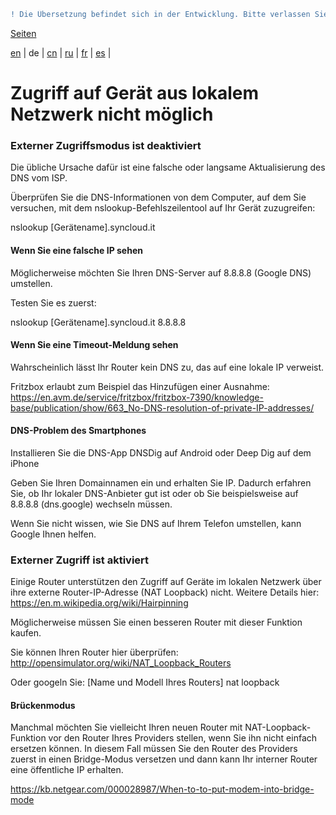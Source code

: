```diff
! Die Übersetzung befindet sich in der Entwicklung. Bitte verlassen Sie sich auf die englische Originalversion.
```

[Seiten](https://github.com/syncloud/docs/blob/master/de/index.md#seiten)

[en](https://github.com/syncloud/platform/wiki/Unable-to-access-device-from-local-network) | 
de | 
[cn](https://github.com/syncloud/docs/blob/master/cn/content/Unable-to-access-device-from-local-network.md) | 
[ru](https://github.com/syncloud/docs/blob/master/ru/content/Unable-to-access-device-from-local-network.md) | 
[fr](https://github.com/syncloud/docs/blob/master/fr/content/Unable-to-access-device-from-local-network.md) | 
[es](https://github.com/syncloud/docs/blob/master/es/content/Unable-to-access-device-from-local-network.md) | 

# Zugriff auf Gerät aus lokalem Netzwerk nicht möglich

### Externer Zugriffsmodus ist deaktiviert

Die übliche Ursache dafür ist eine falsche oder langsame Aktualisierung des DNS vom ISP.

Überprüfen Sie die DNS-Informationen von dem Computer, auf dem Sie versuchen, mit dem nslookup-Befehlszeilentool auf Ihr Gerät zuzugreifen:

nslookup [Gerätename].syncloud.it

#### Wenn Sie eine falsche IP sehen

Möglicherweise möchten Sie Ihren DNS-Server auf 8.8.8.8 (Google DNS) umstellen.

Testen Sie es zuerst:

nslookup [Gerätename].syncloud.it 8.8.8.8

#### Wenn Sie eine Timeout-Meldung sehen

Wahrscheinlich lässt Ihr Router kein DNS zu, das auf eine lokale IP verweist.

Fritzbox erlaubt zum Beispiel das Hinzufügen einer Ausnahme: https://en.avm.de/service/fritzbox/fritzbox-7390/knowledge-base/publication/show/663_No-DNS-resolution-of-private-IP-addresses/

#### DNS-Problem des Smartphones

Installieren Sie die DNS-App DNSDig auf Android oder Deep Dig auf dem iPhone

Geben Sie Ihren Domainnamen ein und erhalten Sie IP. Dadurch erfahren Sie, ob Ihr lokaler DNS-Anbieter gut ist oder ob Sie beispielsweise auf 8.8.8.8 (dns.google) wechseln müssen.

Wenn Sie nicht wissen, wie Sie DNS auf Ihrem Telefon umstellen, kann Google Ihnen helfen.

### Externer Zugriff ist aktiviert

Einige Router unterstützen den Zugriff auf Geräte im lokalen Netzwerk über ihre externe Router-IP-Adresse (NAT Loopback) nicht. Weitere Details hier: https://en.m.wikipedia.org/wiki/Hairpinning

Möglicherweise müssen Sie einen besseren Router mit dieser Funktion kaufen.

Sie können Ihren Router hier überprüfen: http://opensimulator.org/wiki/NAT_Loopback_Routers

Oder googeln Sie: [Name und Modell Ihres Routers] nat loopback

#### Brückenmodus

Manchmal möchten Sie vielleicht Ihren neuen Router mit NAT-Loopback-Funktion vor den Router Ihres Providers stellen, wenn Sie ihn nicht einfach ersetzen können. In diesem Fall müssen Sie den Router des Providers zuerst in einen Bridge-Modus versetzen und dann kann Ihr interner Router eine öffentliche IP erhalten.

https://kb.netgear.com/000028987/When-to-to-put-modem-into-bridge-mode
